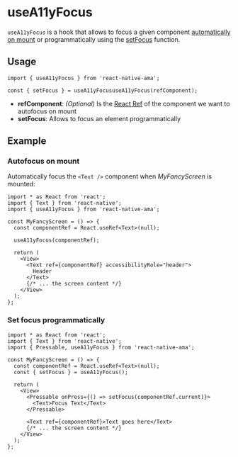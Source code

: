 # useA11yFocus

`useA11yFocus` is a hook that allows to focus a given component [automatically on mount](#autofocus-on-mount) or programmatically using
the [setFocus](#set-focus-programmatically) function.

## Usage

```tsx
import { useA11yFocus } from 'react-native-ama';

const { setFocus } = useA11yFocususeA11yFocus(refComponent);
```

- **refComponent**: _(Optional)_ Is the [React Ref](https://reactjs.org/docs/refs-and-the-dom.html) of the component we
  want to autofocus on mount
- **setFocus**: Allows to focus an element programmatically

## Example

### Autofocus on mount

Automatically focus the `<Text />` component when _MyFancyScreen_ is mounted:

```tsx
import * as React from 'react';
import { Text } from 'react-native';
import { useA11yFocus } from 'react-native-ama';

const MyFancyScreen = () => {
  const componentRef = React.useRef<Text>(null);

  useA11yFocus(componentRef);

  return (
    <View>
      <Text ref={componentRef} accessibilityRole="header">
        Header
      </Text>
      {/* ... the screen content */}
    </View>
  );
};
```

### Set focus programmatically

```tsx
import * as React from 'react';
import { Text } from 'react-native';
import { Pressable, useA11yFocus } from 'react-native-ama';

const MyFancyScreen = () => {
  const componentRef = React.useRef<Text>(null);
  const { setFocus } = useA11yFocus();

  return (
    <View>
      <Pressable onPress={() => setFocus(componentRef.current)}>
        <Text>Focus Text</Text>
      </Pressable>

      <Text ref={componentRef}>Text goes here</Text>
      {/* ... the screen content */}
    </View>
  );
};
```
